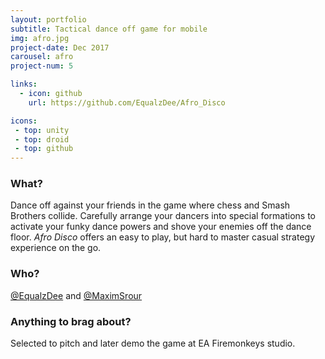 ```yaml
---
layout: portfolio
subtitle: Tactical dance off game for mobile
img: afro.jpg
project-date: Dec 2017
carousel: afro
project-num: 5

links:
  - icon: github
    url: https://github.com/EqualzDee/Afro_Disco

icons:
 - top: unity 
 - top: droid
 - top: github
---
```


### What?
Dance off against your friends in the game where chess and Smash Brothers collide. Carefully arrange your dancers into special formations to activate your funky dance powers and shove your enemies off the dance floor. *Afro Disco* offers an easy to play, but hard to master casual strategy experience on the go.

### Who?
[@EqualzDee](https://www.twitter.com/equalzdee) and [@MaximSrour](https://twitter.com/MaximSrour)

### Anything to brag about?
Selected to pitch and later demo the game at EA Firemonkeys studio. 





